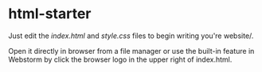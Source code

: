# html-starter 

Just edit the *index.html* and *style.css* files to begin writing you're website/.

Open it directly in browser from a file manager or use the built-in feature in Webstorm by click the browser logo in the upper right of index.html.